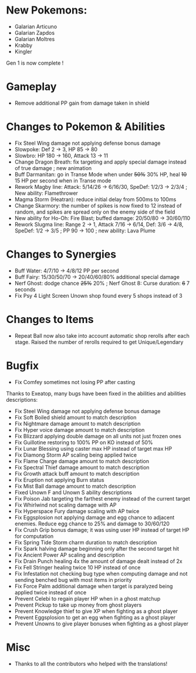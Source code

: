 # New Pokemons:

- Galarian Articuno
- Galarian Zapdos
- Galarian Moltres
- Krabby
- Kingler

Gen 1 is now complete !

# Gameplay

- Remove additional PP gain from damage taken in shield

# Changes to Pokemon & Abilities

- Fix Steel Wing damage not applying defense bonus damage
- Slowpoke: Def 2 → 3, HP 85 → 80
- Slowbro: HP 180 → 160, Attack 13 → 11
- Change Dragon Breath: fix targeting and apply special damage instead of true damage ; new animation
- Buff Darmanitan: go in Transe Mode when under ~~50%~~ 30% HP, heal ~~10~~ 15 HP per second when in Transe mode
- Rework Magby line: Attack: 5/14/26 → 6/16/30, SpeDef: 1/2/3 → 2/3/4 ; New ability: Flamethrower
- Magma Storm (Heatran): reduce initial delay from 500ms to 100ms
- Change Skarmory: the number of spikes is now fixed to 12 instead of random, and spikes are spread only on the enemy side of the field
- New ability for Ho-Oh: Fire Blast; buffed damage: 20/50/80 → 30/60/110
- Rework Slugma line: Range 2 → 1, Attack 7/16 → 6/14, Def: 3/6 → 4/8, SpeDef: 1/2 → 3/5 ; PP 90 → 100 ; new ability: Lava Plume

# Changes to Synergies

- Buff Water: 4/7/10 → 4/8/12 PP per second
- Buff Fairy: 15/30/50/70 → 20/40/60/80% additional special damage
- Nerf Ghost: dodge chance ~~25%~~ 20% ; Nerf Ghost 8: Curse duration: ~~6~~ 7 seconds
- Fix Psy 4 Light Screen Unown shop found every 5 shops instead of 3

# Changes to Items

- Repeat Ball now also take into account automatic shop rerolls after each stage. Raised the number of rerolls required to get Unique/Legendary

# Bugfix

- Fix Comfey sometimes not losing PP after casting

Thanks to Exeatop, many bugs have been fixed in the abilities and abilities descriptions:
- Fix Steel Wing damage not applying defense bonus damage
- Fix Soft Boiled shield amount to match description
- Fix Nightmare damage amount to match description
- Fix Hyper voice damage amount to match description
- Fix Blizzard applying double damage on all units not just frozen ones
- Fix Guillotine restoring to 100% PP on KO instead of 50%
- Fix Lunar Blessing using caster max HP instead of target max HP
- Fix Diamong Storm AP scaling being applied twice
- Fix Flame Charge damage amount to match description
- Fix Spectral Thief damage amount to match description
- Fix Growth attack buff amount to match description
- Fix Eruption not applying Burn status
- Fix Mist Ball damage amount to match description
- Fixed Unown F and Unown S ability descriptions
- Fix Poison Jab targeting the farthest enemy instead of the current target
- Fix Whirlwind not scaling damage with AP
- Fix Hyperspace Fury damage scaling with AP twice
- Fix Eggsplosion not applying damage and egg chance to adjacent enemies. Reduce egg chance to 25% and damage to 30/60/120
- Fix Crush Grip bonus damage; it was using user HP instead of target HP for computation
- Fix Spring Tide Storm charm duration to match description
- Fix Spark halving damage beginning only after the second target hit
- Fix Ancient Power AP scaling and description
- Fix Drain Punch healing 4x the amount of damage dealt instead of 2x
- Fix Fell Stringer healing twice 10 HP instead of once
- Fix Infestation not checking bug type when computing damage and not sending benched bug with most items in priority
- Fix Force Palm additional damage when target is paralyzed being applied twice instead of once
- Prevent Celebi to regain player HP when in a ghost matchup
- Prevent Pickup to take up money from ghost players
- Prevent Knowledge thief to give XP when fighting as a ghost player
- Prevent Eggsplosion to get an egg when fighting as a ghost player
- Prevent Unowns to give player bonuses when fighting as a ghost player

# Misc


- Thanks to all the contributors who helped with the translations!
